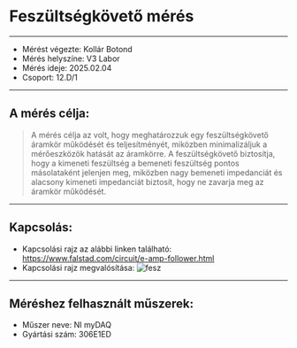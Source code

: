 # Feszültségkövető mérés  
---  

- Mérést végezte: Kollár Botond  
- Mérés helyszíne: V3 Labor  
- Mérés ideje: 2025.02.04  
- Csoport: 12.D/1
 
---  

## A mérés célja:  
>   A mérés célja az volt, hogy meghatározzuk egy feszültségkövető áramkör működését és teljesítményét, miközben minimalizáljuk a mérőeszközök hatását az áramkörre. A feszültségkövető biztosítja, hogy a kimeneti feszültség a bemeneti feszültség pontos másolataként jelenjen meg, miközben nagy bemeneti impedanciát és alacsony kimeneti impedanciát biztosít, hogy ne zavarja meg az áramkör működését.    

---  

## Kapcsolás:  
- Kapcsolási rajz az alábbi linken található:  https://www.falstad.com/circuit/e-amp-follower.html
- Kapcsolási rajz megvalósítása:  ![fesz](https://github.com/user-attachments/assets/6c20a37b-3751-40ba-8522-df557d4622ea)


---  

## Méréshez felhasznált műszerek:  
-  Műszer neve:  NI myDAQ    
-  Gyártási szám:  306E1ED  
